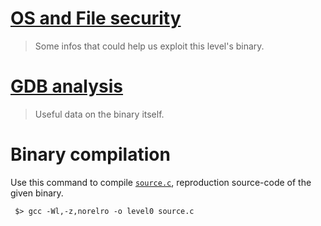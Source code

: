 # [OS and File security](./security.md)

> Some infos that could help us exploit this level's binary.

# [GDB analysis](./gdb.md)

> Useful data on the binary itself.

# Binary compilation

Use this command to compile [`source.c`](../source.c), reproduction source-code of the given binary.

```shell
 $> gcc -Wl,-z,norelro -o level0 source.c
```